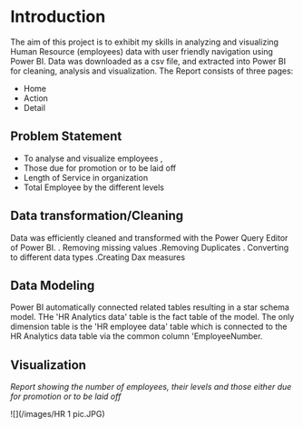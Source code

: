 # Introduction

The aim of this project is to exhibit my skills in analyzing and visualizing Human Resource (employees)
data with user friendly navigation using Power BI.
Data was downloaded as a csv file, and extracted into Power BI for cleaning, analysis and visualization.
The Report consists of three pages:

- Home
- Action
- Detail

## Problem Statement

- To analyse and visualize employees , 
- Those due for promotion or to be laid off
- Length of Service in organization
- Total Employee by the different levels


## Data transformation/Cleaning
Data was efficiently cleaned and transformed with the Power Query Editor of Power BI.
. Removing missing values 
.Removing Duplicates 
. Converting to different data types
.Creating Dax measures

## Data Modeling 
Power BI automatically connected related tables resulting in a star schema model. THe 'HR Analytics data' table is the 
fact table of the model. The only dimension table is the 'HR employee data' table which is connected to the HR Analytics data table via the common 
column 'EmployeeNumber.

## Visualization

_Report showing the number of employees, their levels and those either due for promotion or to be laid off_

![](/images/HR 1 pic.JPG)


